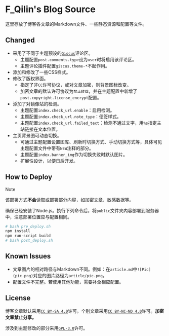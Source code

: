 # F_Qilin's Blog Source

这里存放了博客各文章的Markdown文件、一些静态资源和配置等文件。

## Changed

* 采用了不同于主题预设的[`Giscus`](https://giscus.app/)评论区。
  * 主题配置`post.comments.type`设为`user`时将启用该评论区。
  * 主题评论插件配置`giscus.theme-*`不起作用。
* 添加和修改了一些CSS样式。
* 修改了版权界面。
  * 指定了非`CC`许可协议，或对文章加密，则背景图标改变。
  * 加密文章的默认许可协议为`禁止转载`，并在主题配置中新增了`post.copyright.license_encrypt`配置。
* 添加了对镜像站的检测。
  * 主题配置`index.check_url.enable`：启用检测。
  * 主题配置`index.check_url.note_type`：便签样式。
  * 主题配置`index.check_url.failed_text`：检测不通过文字，用`%s`指定主站链接在文本位置。
* 主页背景图可动态切换。
  * 可通过主题配置设置图库、刷新时切换方式、手动切换方式等，具体可见主题配置文件中带有`NEW`注释的部分。
  * 主题配置`index.banner_img`作为切换失败时默认图片。
  * 扩展性设计，以便日后开发。

## How to Deploy

> [!NOTE]
>
> 该部署方式**不会**读取或部署部分内容，如加密文章、敏感数据等。

确保已经安装了Node.js。执行下列命令后，将`public`文件夹内容部署到服务器中，注意部署位置应与配置相同。

``` sh
# bash pre_deploy.sh
npm install
npm run-script build
# bash post_deploy.sh
```

## Known Issues

* 文章图片的相对路径与Markdown不同。例如：在`article.md`中`![Pic](pic.png)`对应的图片路径为`article/pic.png`。
* 配置文件不完整。若使用其他功能，需要补全相应配置。

## License

博客文章默认采用[`CC BY-SA 4.0`](https://creativecommons.org/licenses/by-sa/4.0/)许可。个别文章采用[`CC BY-NC-ND 4.0`](https://creativecommons.org/licenses/by-nc-nd/4.0/)许可。**加密文章禁止分享。**

涉及到主题修改的部分采用[`GPL-3.0`](https://www.gnu.org/licenses/gpl-3.0.txt)许可。
